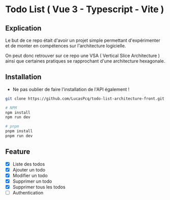 # Todo List ( Vue 3 - Typescript - Vite )

## Explication

Le but de ce repo était d'avoir un projet simple permettant d'expérimenter et de monter en compétences sur l'architecture logicielle.

On peut donc retrouver sur ce repo une VSA ( Vertical Slice Architecture ) ainsi que certaines pratiques se rapprochant d'une architecture hexagonale.

## Installation

- Ne pas oublier de faire l'installation de l'API également !

```bash
git clone https://github.com/LucasPcq/todo-list-architecture-front.git
```

```bash
# NPM
npm install
npm run dev

# pnpm
pnpm install
pnpm run dev
```

## Feature

- [x] Liste des todos
- [x] Ajouter un todo
- [x] Modifier un todo
- [x] Supprimer un todo
- [x] Supprimer tous les todos
- [ ] Authentication
